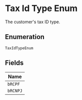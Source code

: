
# Tax Id Type Enum

The customer's tax ID type.

## Enumeration

`TaxIdTypeEnum`

## Fields

| Name |
|  --- |
| `bRCPF` |
| `bRCNPJ` |

